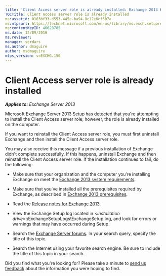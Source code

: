 ```yaml
---
title: 'Client Access server role is already installed: Exchange 2013 Help'
TOCTitle: Client Access server role is already installed
ms:assetid: 0103bf33-d553-445e-ba94-8c12e6cf507a
ms:mtpsurl: https://technet.microsoft.com/en-us/library/ms.exch.setupreadiness.caferolealreadyexists(v=EXCHG.150)
ms:contentKeyID: 46628785
ms.date: 12/09/2016
ms.reviewer: 
manager: serdars
ms.author: dmaguire
author: msdmaguire
mtps_version: v=EXCHG.150
---
```


# Client Access server role is already installed

_**Applies to:** Exchange Server 2013_

Microsoft Exchange Server 2013 Setup has detected that you're attempting to install the Client Access server role; however, the role is already installed on the computer.

If you want to reinstall the Client Access server role, you must first uninstall Exchange and then install the Client Access server role.

You may also receive this message if a previous installation of Exchange didn't complete successfully. If this happens, uninstall Exchange and then reinstall the Client Access server role. If the installation continues to fail, do the following:

  - Make sure that your organization and the computer you're installing Exchange on meet the [Exchange 2013 system requirements](exchange-2013-system-requirements-exchange-2013-help.md).

  - Make sure that you've installed all the prerequisites required by Exchange, as described in [Exchange 2013 prerequisites](exchange-2013-prerequisites-exchange-2013-help.md).

  - Read the [Release notes for Exchange 2013](release-notes-for-exchange-2013-exchange-2013-help.md).

  - View the Exchange Setup log located in \<*installation drive*\>:\\ExchangeSetupLogs\\ExchangeSetup.log, and look for errors or warnings that may have occurred during Setup.

  - Search the [Exchange Server forums](https://go.microsoft.com/fwlink/p/?linkid=14927). In your search query, specify the title of this topic.

  - Search the Internet using your favorite search engine. Be sure to include the title of this topic in your search.

Did you find what you're looking for? Please take a minute to [send us feedback](mailto:exsetuphelpfeedback@microsoft.com?subject=exchange%202013%20setup%20help%20feedback) about the information you were hoping to find.
